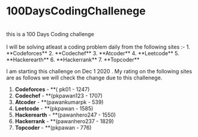 # 100DaysCodingChallenege
<br/>
 this is a 100 Days Coding challenge 
<br/>
<br/>
I will be solving atleast a coding problem daily
 from the following sites :- 
1. **Codeforces**
2. **Codechef**
3. **Atcoder**
4. **Leetcode**
5. **Hackerearth**
6. **Hackerrank**
7. **Topcoder**

I am starting this challenge on Dec 1 2020 . 
My rating on the following sites are as follows we will check the change due to this challenege.
1. **Codeforces** - **( pk01 - 1247)
2. **Codechef** - **(pkpawan123 - 1707)
3. **Atcoder** - **(pawankumarpk - 539)
4. **Leetcode** - **(pkpawan - 1585)
5. **Hackerearth** - **(pawanhero247 - 1550)
6. **Hackerrank** - **(pawanhero237 - 1829)
7. **Topcoder**  - **(pkpawan - 776)
